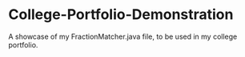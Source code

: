 # College-Portfolio-Demonstration
A showcase of my FractionMatcher.java file, to be used in my college portfolio.
